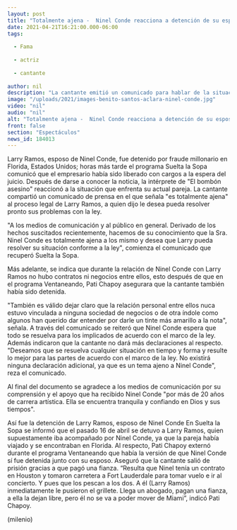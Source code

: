 ```yaml
---
layout: post
title: "Totalmente ajena -  Ninel Conde reacciona a detención de su esposo, Larry Ramos"
date: 2021-04-21T16:21:00.000-06:00
tags:
  
  - Fama
  
  - actriz
  
  - cantante
  
author: nil
description: "La cantante emitió un comunicado para hablar de la situación legal que enfrenta su esposo, detenido por fraude millonario. "
image: "/uploads/2021/images-benito-santos-aclara-ninel-conde.jpg"
video: "nil"
audio: "nil"
alt: "Totalmente ajena -  Ninel Conde reacciona a detención de su esposo, Larry Ramos"
front: false
section: "Espectáculos"
news_id: 184013
---
```


Larry Ramos, esposo de Ninel Conde, fue detenido por fraude millonario en Florida, Estados Unidos; horas más tarde el programa Suelta la Sopa comunicó que el empresario había sido liberado con cargos a la espera del juicio. Después de darse a conocer la noticia, la intérprete de "El bombón asesino" reaccionó a la situación que enfrenta su actual pareja. La cantante compartió un comunicado de prensa en el que señala "es totalmente ajena" al proceso legal de Larry Ramos, a quien dijo le desea pueda resolver pronto sus problemas con la ley.  

​"A los medios de comunicación y al público en general. Derivado de los hechos suscitados recientemente, hacemos de su conocimiento que la Sra. Ninel Conde es totalmente ajena a los mismo y desea que Larry pueda resolver su situación conforme a la ley", comienza el comunicado que recuperó Suelta la Sopa.  

Más adelante, se indica que durante la relación de Ninel Conde con Larry Ramos no hubo contratos ni negocios entre ellos, esto después de que en el programa Ventaneando, Pati Chapoy asegurara que la cantante también había sido detenida.

"También es válido dejar claro que la relación personal entre ellos nuca estuvo vinculada a ninguna sociedad de negocios o de otra índole como algunos han querido dar entender por darle un tinte más amarillo a la nota", señala.  A través del comunicado se reiteró que Ninel Conde espera que todo se resuelva para los implicados de acuerdo con el marco de la ley. Además indicaron que la cantante no dará más declaraciones al respecto.  "Deseamos que se resuelva cualquier situación en tiempo y forma y resulte lo mejor para las partes de acuerdo con el marco de la ley. No existirá ninguna declaración adicional, ya que es un tema ajeno a Ninel Conde", reza el comunicado.

Al final del documento se agradece a los medios de comunicación por su comprensión y el apoyo que ha recibido Ninel Conde "por más de 20 años de carrera artística. Ella se encuentra tranquila y confiando en Dios y sus tiempos".  

Así fue la detención de Larry Ramos, esposo de Ninel Conde En Suelta la Sopa se informó que el pasado 16 de abril se detuvo a Larry Ramos, quien supuestamente iba acompañado por Ninel Conde, ya que la pareja había viajado y se encontraban en Florida.  Al respecto, Pati Chapoy externó durante el programa Ventaneando que había la versión de que Ninel Conde sí fue detenida junto con su esposo. Aseguró que la cantante salió de prisión gracias a que pagó una fianza.   “Resulta que Ninel tenía un contrato en Houston y tomaron carretera a Fort Lauderdale para tomar vuelo e ir al concierto. Y pues que los pescan a los dos. A él (Larry Ramos) inmediatamente le pusieron el grillete. Llega un abogado, pagan una fianza, a ella la dejan libre, pero él no se va a poder mover de Miami”, indicó Pati Chapoy.

(milenio)